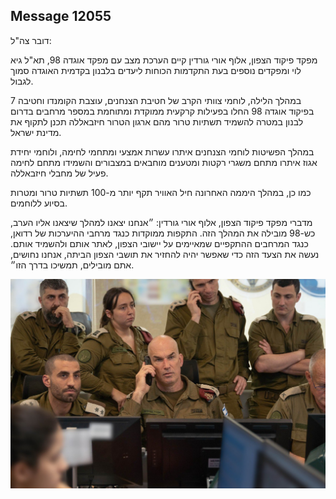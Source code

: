 ## Message 12055

דובר צה"ל:

מפקד פיקוד הצפון, אלוף אורי גורדין קיים הערכת מצב עם מפקד אוגדה 98, תא"ל גיא לוי ומפקדים נוספים בעת התקדמות הכוחות ליעדים בלבנון בקדמית האוגדה סמוך לגבול. 

במהלך הלילה, לוחמי צוותי הקרב של חטיבת הצנחנים, עוצבת הקומנדו וחטיבה 7 בפיקוד אוגדה 98 החלו בפעילות קרקעית ממוקדת ומתוחמת במספר מרחבים בדרום לבנון במטרה להשמיד תשתיות טרור מהם ארגון הטרור חיזבאללה תכנן לתקוף את מדינת ישראל. 

במהלך הפשיטות לוחמי הצנחנים איתרו עשרות אמצעי ומתחמי לחימה, ולוחמי יחידת אגוז איתרו מתחם משגרי רקטות ומטענים מוחבאים במצבורים והשמידו מתחם לחימה פעיל של מחבלי חיזבאללה. 

כמו כן, במהלך היממה האחרונה חיל האוויר תקף יותר מ-100 תשתיות טרור ומטרות בסיוע ללוחמים. 

מדברי מפקד פיקוד הצפון, אלוף אורי גורדין: ״אנחנו יצאנו למהלך שיצאנו אליו הערב, כש-98 מובילה את המהלך הזה. התקפות ממוקדות כנגד מרחבי ההיערכות של רדואן, כנגד המרחבים ההתקפיים שמאיימים על יישובי הצפון, לאתר אותם ולהשמיד אותם. נעשה את הצעד הזה כדי שאפשר יהיה להחזיר את תושבי הצפון הביתה, אנחנו נחושים, אתם מובילים, תמשיכו בדרך הזו״.

![Photo](12055/12055_photo.jpg)
